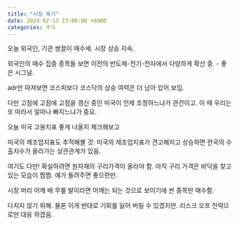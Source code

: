 ```yaml
---
title: "시장 복기"
date: 2024-02-13 23:00:00 +0900
categories: 주식
---
```


오늘 외국인, 기관 쌍끌이 매수세. 시장 상승 지속.

외국인의 매수 집중 종목들 보면 이전의 반도체-전기-전자에서 다양하게 확산 중. - 좋은 시그널.

adr만 따져보면 코스피보다 코스닥의 상승 여력은 더 남아 있어 보임.

다만 고점에 고점에 고점을 갱신 중인 미국이 언제 조정하느냐가 관건이고. 이 때 우리는 또 따라서 얼마나 빠지느냐가 중요.


오늘 미국 고용지표 좋게 나올지 체크해보고

미국의 제조업지표도 추적해볼 것. 미국의 제조업지표가 견고해지고 상승하면 한국의 수출지수가 올라가는 상관관계가 있음.

여기도 다만! 확실하려면 원자재의 구리가격이 올라야 함. 아직 구리 가격은 바닥을 찾고 있는 모습이 찜찜. 얘가 돌려주면 좋으련만.

시장 머리 어깨 배 무릎 발이라면 어깨는 되는 것으로 보이기에 싼 종목만 매수함.

다치지 않기 위해. 물론 이게 반대로 기회를 잃어 버릴 수 있겠지만. 리스크 오프 전략으로만 대응 하겠음.

